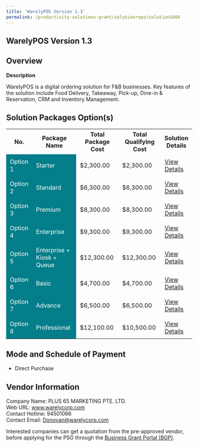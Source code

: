```yaml
---
title: 'WarelyPOS Version 1.3'
permalink: /productivity-solutions-grant/solutionrepo/solution1604
---
```


## WarelyPOS Version 1.3

## Overview

**Description**

WarelyPOS is a digital ordering solution for F&B businesses. Key features of the solution include Food Delivery, Takeaway, Pick-up, Dine-in & Reservation, CRM and Inventory Management.

## Solution Packages Option(s)

<table>
<tr>
<th><b>No.</b></th>
<th><b>Package Name</b></th>
<th><b>Total Package Cost</b></th>
<th><b>Total Qualifying Cost</b></th>
<th><b>Solution Details</b></th>
</tr>
<tr>
<td style='padding: 10px; background-color: #037E8A; color: #FFFFFF;'>Option 1</td>
<td style='padding: 10px; background-color: #037E8A; color: #FFFFFF;'>Starter</td>
<td style='padding: 10px;'>$2,300.00</td>
<td style='padding: 10px;'>$2,300.00</td>
<td style='padding: 10px;'><a href='/images/psg/Plus_65_Marketing_WarelyPOS_100823_Desensitised_Annex3_Part1.pdf' target='_blank'>View Details</a></td>
</tr>
<tr>
<td style='padding: 10px; background-color: #037E8A; color: #FFFFFF;'>Option 2</td>
<td style='padding: 10px; background-color: #037E8A; color: #FFFFFF;'>Standard</td>
<td style='padding: 10px;'>$6,300.00</td>
<td style='padding: 10px;'>$6,300.00</td>
<td style='padding: 10px;'><a href='/images/psg/Plus_65_Marketing_WarelyPOS_100823_Desensitised_Annex3_Part2.pdf' target='_blank'>View Details</a></td>
</tr>
<tr>
<td style='padding: 10px; background-color: #037E8A; color: #FFFFFF;'>Option 3</td>
<td style='padding: 10px; background-color: #037E8A; color: #FFFFFF;'>Premium</td>
<td style='padding: 10px;'>$8,300.00</td>
<td style='padding: 10px;'>$8,300.00</td>
<td style='padding: 10px;'><a href='/images/psg/Plus_65_Marketing_WarelyPOS_100823_Desensitised_Annex3_Part3.pdf' target='_blank'>View Details</a></td>
</tr>
<tr>
<td style='padding: 10px; background-color: #037E8A; color: #FFFFFF;'>Option 4</td>
<td style='padding: 10px; background-color: #037E8A; color: #FFFFFF;'>Enterprise</td>
<td style='padding: 10px;'>$9,300.00</td>
<td style='padding: 10px;'>$9,300.00</td>
<td style='padding: 10px;'><a href='/images/psg/Plus_65_Marketing_WarelyPOS_100823_Desensitised_Annex3_Part4.pdf' target='_blank'>View Details</a></td>
</tr>
<tr>
<td style='padding: 10px; background-color: #037E8A; color: #FFFFFF;'>Option 5</td>
<td style='padding: 10px; background-color: #037E8A; color: #FFFFFF;'>Enterprise + Kiosk + Queue</td>
<td style='padding: 10px;'>$12,300.00</td>
<td style='padding: 10px;'>$12,300.00</td>
<td style='padding: 10px;'><a href='/images/psg/Plus_65_Marketing_WarelyPOS_100823_Desensitised_Annex3_Part5.pdf' target='_blank'>View Details</a></td>
</tr>
<tr>
<td style='padding: 10px; background-color: #037E8A; color: #FFFFFF;'>Option 6</td>
<td style='padding: 10px; background-color: #037E8A; color: #FFFFFF;'>Basic</td>
<td style='padding: 10px;'>$4,700.00</td>
<td style='padding: 10px;'>$4,700.00</td>
<td style='padding: 10px;'><a href='/images/psg/Nspire_Group_Ravenpos_Digital_Ordering_Solution_Ver12_Desensitised_Annex3_Part1.pdf' target='_blank'>View Details</a></td>
</tr>
<tr>
<td style='padding: 10px; background-color: #037E8A; color: #FFFFFF;'>Option 7</td>
<td style='padding: 10px; background-color: #037E8A; color: #FFFFFF;'>Advance</td>
<td style='padding: 10px;'>$6,500.00</td>
<td style='padding: 10px;'>$6,500.00</td>
<td style='padding: 10px;'><a href='/images/psg/Nspire_Group_Ravenpos_Digital_Ordering_Solution_Ver12_Desensitised_Annex3_Part2.pdf' target='_blank'>View Details</a></td>
</tr>
<tr>
<td style='padding: 10px; background-color: #037E8A; color: #FFFFFF;'>Option 8</td>
<td style='padding: 10px; background-color: #037E8A; color: #FFFFFF;'>Professional</td>
<td style='padding: 10px;'>$12,100.00</td>
<td style='padding: 10px;'>$10,500.00</td>
<td style='padding: 10px;'><a href='/images/psg/Nspire_Group_Ravenpos_Digital_Ordering_Solution_Ver12_Desensitised_Annex3_Part3.pdf' target='_blank'>View Details</a></td>
</tr>
</table>

## Mode and Schedule of Payment

 - Direct Purchase

## Vendor Information

 Company Name: PLUS 65 MARKETING PTE. LTD.<br>Web URL: www.warelycorp.com <br>Contact Hotline: 94501066 <br>Contact Email: Donovan@warelycorp.com <br>

Interested companies can get a quotation from the pre-approved vendor, before applying for the PSG through the <a href='https://www.businessgrants.gov.sg/' target='_blank' rel='noopener'>Business Grant Portal (BGP)</a>.

<script src="/jquery/resize-tables.js"></script>
